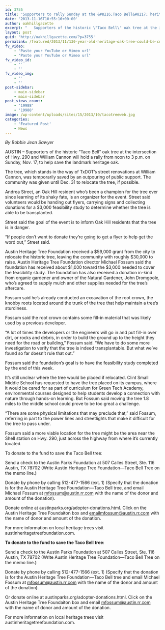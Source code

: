 ```yaml
---
id: 3755
title: 'Supporters to rally Sunday at the &#8216;Taco Bell&#8217; heritage oak tree'
date: '2013-11-16T10:55:16+00:00'
author: oakhillgazette
excerpt: "   Supporters of the historic \"Taco Bell\" oak tree at the intersection of Hwy. 290 and William Cannon will hold a rally from noon to 3 p.m. on Sunday, Nov. 17, to help save the landmark heritage oak.\n\n   The tree, which stands in the way of TxDOT's street renovations at William Cannon, was temporarily saved by an outpouring of public support. The community was given until Dec. 31 to relocate the tree, if possible.\n\n   Andrea Street, an Oak Hill resident who's been a champion for the tree ever since learning of its shaky fate, is an organizer for the event. Street said volunteers would be handing out flyers, carrying signs and collecting donations for a $3,000 feasibility study to determine whether the tree is able to be transplanted."
layout: post
guid: 'http://oakhillgazette.com/?p=3755'
permalink: /featured/2013/11/130-year-old-heritage-oak-tree-could-be-cut-down-soon/
fv_video:
    - 'Paste your YouTube or Vimeo url'
    - 'Paste your YouTube or Vimeo url'
fv_video_id:
    - ''
    - ''
fv_video_img:
    - ''
    - ''
post-sidebar:
    - main-sidebar
    - main-sidebar
post_views_count:
    - '19988'
    - '19988'
image: /wp-content/uploads/sites/15/2013/10/tacotreeweb.jpg
categories:
    - 'Featured Post'
    - News
---
```


*By Bobbie Jean Sawyer*

AUSTIN – Supporters of the historic “Taco Bell” oak tree at the intersection of Hwy. 290 and William Cannon will hold a rally from noon to 3 p.m. on Sunday, Nov. 17, to help save the landmark heritage oak.

The tree, which stands in the way of TxDOT’s street renovations at William Cannon, was temporarily saved by an outpouring of public support. The community was given until Dec. 31 to relocate the tree, if possible.

Andrea Street, an Oak Hill resident who’s been a champion for the tree ever since learning of its shaky fate, is an organizer for the event. Street said volunteers would be handing out flyers, carrying signs and collecting donations for a $3,000 feasibility study to determine whether the tree is able to be transplanted.

Street said the goal of the event is to inform Oak Hill residents that the tree is in danger.

“If people don’t want to donate they’re going to get a flyer to help get the word out,” Street said.

Austin Heritage Tree Foundation received a $59,000 grant from the city to relocate the historic tree, leaving the community with roughly $30,000 to raise. Austin Heritage Tree Foundation director Michael Fossum said the foundation has received about $1,000 toward the $3,000 needed to cover the feasibility study. The foundation has also received a donation in-kind from organic gardener and owner of the Natural Gardener, John Dromgoole, who’s agreed to supply mulch and other supplies needed for the tree’s aftercare.

Fossum said he’s already conducted an excavation of the root crown, the knobby roots located around the trunk of the tree that help maintain a tree’s sturdiness.

Fossum said the root crown contains some fill-in material that was likely used by a previous developer.

“A lot of times the developers or the engineers will go in and put fill-in over dirt, or rocks and debris, in order to build the ground up to the height they need for the road or building,” Fossum said. “We have to do some more investigation to verify that the tree is indeed transplantable. But what we’ve found so far doesn’t rule that out.”

Fossum said the foundation’s goal is to have the feasibility study completed by the end of this week.

It’s still unclear where the tree would be placed if relocated. Clint Small Middle School has requested to have the tree placed on its campus, where it would be cared for as part of curriculum for Green Tech Academy, environmental courses designed to help students develop a connection with nature through hands-on learning. But Fossum said moving the tree 1.8 miles to the middle school could prove to be too great a challenge.

“There are some physical limitations that may preclude that,” said Fossum, referring in part to the power lines and streetlights that make it difficult for the tree to pass under.

Fossum said a more viable location for the tree might be the area near the Shell station on Hwy. 290, just across the highway from where it’s currently located.

To donate to the fund to save the Taco Bell tree:

Send a check to the Austin Parks Foundation at 507 Calles Street, Ste. 116 Austin, TX 78702 (Write Austin Heritage Tree Foundation—Taco Bell Tree on the memo line.)

Donate by phone by calling 512-477-1566 (ext. 1) (Specify that the donation is for the Austin Heritage Tree Foundation—Taco Bell tree, and email Michael Fossum at mfossum@austin.rr.com with the name of the donor and amount of the donation).

Donate online at austinparks.org/adopter-donations.html. Click on the Austin Heritage Tree Foundaiton box and emailmfossum@austin.rr.com with the name of donor and amount of the donation.

For more information on local heritage trees visit austinheritagetreefoundation.com.

**To donate to the fund to save the Taco Bell tree:**

Send a check to the Austin Parks Foundation at 507 Calles Street, Ste. 116 Austin, TX 78702 (Write Austin Heritage Tree Foundation—Taco Bell Tree on the memo line.)

Donate by phone by calling 512-477-1566 (ext. 1) (Specify that the donation is for the Austin Heritage Tree Foundation—Taco Bell tree and email Michael Fossum at mfossum@austin.rr.com with the name of the donor and amount of the donation).

Or donate online at austinparks.org/adopter-donations.html. Click on the Austin Heritage Tree Foundaiton box and email mfossum@austin.rr.com with the name of donor and amount of the donation.

For more information on local heritage trees visit austinheritagetreefoundation.com.